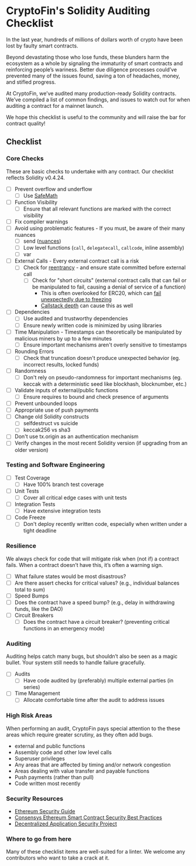 # CryptoFin's Solidity Auditing Checklist
In the last year, hundreds of millions of dollars worth of crypto have been lost by faulty smart contracts.

Beyond devastating those who lose funds, these blunders harm the ecosystem as a whole by signaling the immaturity of smart contracts and reinforcing people’s wariness. Better due diligence processes could’ve prevented many of the issues found, saving a ton of headaches, money, and stifled progress.

At CryptoFin, we’ve audited many production-ready Solidity contracts. We’ve compiled a list of common findings, and issues to watch out for when auditing a contract for a mainnet launch.

We hope this checklist is useful to the community and will raise the bar for contract quality!

## Checklist
### Core Checks
These are basic checks to undertake with any contract. Our checklist reflects Solidity v0.4.24.

- [ ] Prevent overflow and underflow
  - [ ] Use [SafeMath](https://github.com/OpenZeppelin/openzeppelin-solidity/blob/master/contracts/math/SafeMath.sol)
- [ ] Function Visibility
  - [ ] Ensure that all relevant functions are marked with the correct visibility
- [ ] Fix compiler warnings
- [ ] Avoid using problematic features - If you must, be aware of their many nuances
  - [ ] send ([nuances](https://ethereum.stackexchange.com/a/38642/3118))
  - [ ] Low level functions (`call`, `delegatecall`, `callcode`, inline assembly)
  - [ ] var
- [ ] External Calls - Every external contract call is a risk
  - [ ] Check for [reentrancy](https://dasp.co/#item-1) - and ensure state committed before external call
    - [ ] Check for "short circuits" (external contract calls that can fail or be manipulated to fail, causing a denial of service of a function)
      - This is often overlooked for ERC20, which can [fail unexpectedly due to freezing](https://blog.cryptofin.io/what-we-learned-from-auditing-the-top-20-erc20-token-contracts-7526ef3b6fb1)
      - [Callstack depth](https://solidity.readthedocs.io/en/v0.4.24/security-considerations.html?highlight=callstack#callstack-depth) can cause this as well
- [ ] Dependencies
  - [ ] Use audited and trustworthy dependencies
  - [ ] Ensure newly written code is minimized by using libraries
- [ ] Time Manipulation - Timestamps can theoretically be manipulated by malicious miners by up to a few minutes
  - [ ] Ensure important mechanisms aren't overly sensitive to timestamps
- [ ] Rounding Errors
  - [ ] Check that truncation doesn't produce unexpected behavior (eg. incorrect results, locked funds)
- [ ] Randomness
  - [ ] Don't rely on pseudo-randomness for important mechanisms (eg. keccak with a deterministic seed like blockhash, blocknumber, etc.)
- [ ] Validate inputs of external/public functions
  - [ ] Ensure requires to bound and check presence of arguments
- [ ] Prevent unbounded loops
- [ ] Appropriate use of push payments
- [ ] Change old Solidity constructs
  - [ ] selfdestruct vs suicide
  - [ ] keccak256 vs sha3
- [ ] Don't use tx.origin as an authentication mechanism
- [ ] Verify changes in the most recent Solidity version (if upgrading from an older version)

### Testing and Software Engineering
- [ ] Test Coverage
  - [ ] Have 100% branch test coverage
- [ ] Unit Tests
  - [ ] Cover all critical edge cases with unit tests
- [ ] Integration Tests
  - [ ] Have extensive integration tests
- [ ] Code Freeze
  - [ ] Don't deploy recently written code, especially when written under a tight deadline

### Resilience
We always check for code that will mitigate risk when (not if) a contract fails. When a contract doesn’t have this, it’s often a warning sign.

- [ ] What failure states would be most disastrous?
- [ ] Are there assert checks for critical values? (e.g., individual balances total to sum)
- [ ] Speed Bumps
- [ ] Does the contract have a speed bump? (e.g., delay in withdrawing funds, like the DAO)
- [ ] Circuit Breakers
  - [ ] Does the contract have a circuit breaker? (preventing critical functions in an emergency mode)

### Auditing
Auditing helps catch many bugs, but shouldn’t also be seen as a magic bullet. Your system still needs to handle failure gracefully.

- [ ] Audits
  - [ ] Have code audited by (preferably) multiple external parties (in series)
- [ ] Time Management
  - [ ] Allocate comfortable time after the audit to address issues

### High Risk Areas
When performing an audit, CryptoFin pays special attention to the these areas which require greater scrutiny, as they often add bugs.

- external and public functions
- Assembly code and other low level calls
- Superuser privileges
- Any areas that are affected by timing and/or network congestion
- Areas dealing with value transfer and payable functions
- Push payments (rather than pull)
- Code written most recently

### Security Resources
- [Ethereum Security Guide](https://github.com/ethereum/wiki/wiki/Safety)
- [Consensys Ethereum Smart Contract Security Best Practices](https://consensys.github.io/smart-contract-best-practices/)
- [Decentralized Application Security Project](https://dasp.co/)

### Where to go from here
Many of these checklist items are well-suited for a linter. We welcome any contributors who want to take a crack at it.
